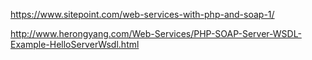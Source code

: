https://www.sitepoint.com/web-services-with-php-and-soap-1/

http://www.herongyang.com/Web-Services/PHP-SOAP-Server-WSDL-Example-HelloServerWsdl.html
